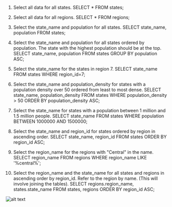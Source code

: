 1. Select all data for all states.
SELECT * FROM states;

2. Select all data for all regions.
SELECT * FROM regions;

3. Select the state_name and population for all states.
SELECT state_name, population FROM states;

4. Select the state_name and population for all states ordered by population. 
The state with the highest population should be at the top.
SELECT state_name, population FROM states GROUP BY population ASC;

5. Select the state_name for the states in region 7.
SELECT state_name FROM states WHERE region_id=7;

6. Select the state_name and population_density for states with a population 
density over 50 ordered from least to most dense.
SELECT state_name, population_density FROM states WHERE population_density > 50 ORDER BY population_density ASC;

7. Select the state_name for states with a population between 1 million and 1.5 million people.
SELECT state_name FROM states WHERE population BETWEEN 1000000 AND 1500000;

8. Select the state_name and region_id for states ordered by region in ascending order. 
SELECT state_name, region_id FROM states ORDER BY region_id ASC;

9. Select the region_name for the regions with "Central" in the name.
SELECT region_name FROM regions WHERE region_name LIKE '%central%';

10. Select the region_name and the state_name for all states and regions in ascending order by 
region_id. Refer to the region by name. (This will involve joining the tables).
SELECT regions.region_name, states.state_name FROM states, regions ORDER BY region_id ASC;


![alt text](/week-8/database_intro/cher_schema.png "Screenshot")


